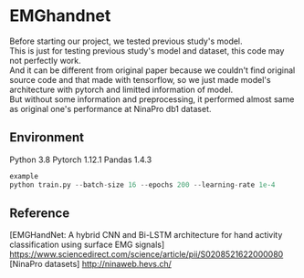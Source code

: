 # EMGhandnet

Before starting our project, we tested previous study's model.   
This is just for testing previous study's model and dataset, this code may not perfectly work.   
And it can be different from original paper because we couldn't find original source code and that made with tensorflow, so we just made model's architecture with pytorch and limitted information of model.   
But without some information and preprocessing, it performed almost same as original one's performance at NinaPro db1 dataset.   


## Environment
Python 3.8
Pytorch 1.12.1
Pandas 1.4.3

```python
example
python train.py --batch-size 16 --epochs 200 --learning-rate 1e-4
```

## Reference
[EMGHandNet: A hybrid CNN and Bi-LSTM architecture for hand activity classification using surface EMG signals]
https://www.sciencedirect.com/science/article/pii/S0208521622000080
[NinaPro datasets]
http://ninaweb.hevs.ch/
